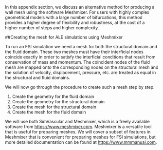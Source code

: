 In this appendix section, we discuss an alternative method for producing a wall mesh using the software Meshmixer. For users with highly complex geometrical models with a large number of bifurcations, this method provides a higher degree of flexibility and robustness, at the cost of a higher number of steps and higher complexity.

##Creating the mesh for ALE simulations using Meshmixer

To run an FSI simulation we need a mesh for both the structural domain and the fluid domain. These two meshes must have their interficial nodes coincide exactly in order to satisfy the interficial conditions that result from conservation of mass and momentum. The coincident nodes of the fluid mesh are mapped onto the corresponding nodes on the structural mesh and the solution of velocity, displacement, pressure, etc. are treated as equal in the structural and fluid domains.

We will now go through the procedure to create such a mesh step by step.

  1. Create the geometry for the fluid domain
  2. Create the geometry for the structural domain
  3. Create the mesh for the structural domain
  4. Create the mesh for the fluid domain
  
We will use both SimVascular and Meshmixer, which is a freely available software from https://www.meshmixer.com.
Meshmixer is a versatile tool that is useful for preparing meshes.
We will cover a subset of features in Meshmixer that is convenient for preparing meshes for FSI simulations, but more detailed documentation can be found at https://www.mmmanual.com.

   










































